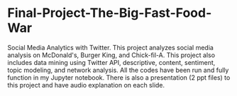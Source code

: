 # Final-Project-The-Big-Fast-Food-War
Social Media Analytics with Twitter. 
This project analyzes social media analysis on McDonald's, Burger King, and Chick-fil-A. 
This project also includes data mining using Twitter API, descriptive, content, sentiment, topic modeling, and network analysis. 
All the codes have been run and fully function in my Jupyter notebook. 
There is also a presentation (2 ppt files) to this project and have audio explanation on each slide. 
